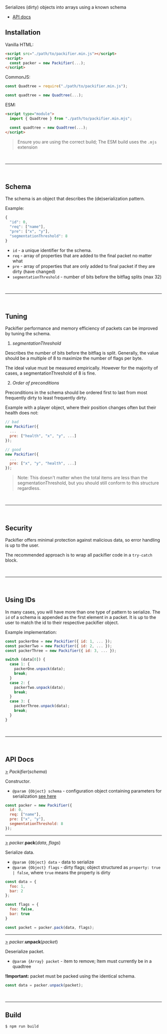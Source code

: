 Serializes (dirty) objects into arrays using a known schema

- <a href="api_docs">API docs</a> 

## Installation

Vanilla HTML:
```html
<script src="./path/to/packifier.min.js"></script>
<script>
  const packer = new Packifier(...);
</script>
```

CommonJS:
```js
const Quadtree = require("./path/to/packifier.min.js");

const quadtree = new Quadtree(...);
```

ESM:
```html
<script type="module">
  import { Quadtree } from "./path/to/packifier.min.mjs";

  const quadtree = new Quadtree(...);
</script>
```

> Ensure you are using the correct build; The ESM build uses the `.mjs` extension

<br><hr><br>

## Schema <a name="packifier_schema" href="#packifier_schema"></a>

The schema is an object that describes the (de)serialization pattern.

Example:
```js
{
  "id": 0,
  "req": ["name"],
  "pre": ["x", "y"],
  "segmentationThreshold": 8
}
```

- `id` - a unique identifier for the schema.
- `req` - array of properties that are added to the final packet no matter what
-  `pre` - array of properties that are only added to final packet if they are dirty (have changed)
- `segmentationThreshold` - number of bits before the bitflag splits (max 32)

<br><hr><br>

## Tuning

Packifier performance and memory efficiency of packets can be improved by tuning the schema.

1) *segmentationThreshold*

Describes the number of bits before the bitflag is split. Generally, the value should be a multiple of 8 to maximize the number of flags per byte. 

The ideal value must be measured empirically. However for the majority of cases, a segmentationThreshold of 8 is fine.

2) *Order of preconditions*

Preconditions in the schema should be ordered first to last from most frequently dirty to least frequently dirty.

Example with a player object, where their position changes often but their health does not:

```js
// bad
new Packifier({
  ...
  pre: ["health", "x", "y", ...]
});

// good
new Packifier({
  ...
  pre: ["x", "y", "health", ...]
});
```

> Note: This doesn't matter when the total items are less than the segmentationThreshold, but you should still conform to this structure regardless.

<br><hr><br>

## Security

Packifier offers minimal protection against malicious data, so error handling is up to the user.

The recommended approach is to wrap all packifier code in a `try-catch` block.

<br><hr><br>

## Using IDs

In many cases, you will have more than one type of pattern to serialize. The `id` of a schema is appended as the first element in a packet. It is up to the user to match the id to their respective packifier object.

Example implementation:

```js
const packerOne = new Packifier({ id: 1, ... });
const packerTwo = new Packifier({ id: 2, ... });
const packerThree = new Packifier({ id: 3, ... });
```

```js
switch (data[0]) {
  case 1: {
    packerOne.unpack(data);
    break;
  }
  case 2: {
    packerTwo.unpack(data);
    break;
  }
  case 3: {
    packerThree.unpack(data);
    break;
  }
}
```

<br><hr><br>

## API Docs <a name="api_docs"></a> 

<a name="packifier_constructor" href="#packifier_constructor">></a> *Packifier*(*schema*)

Constructor.

- `@param {Object} schema` - configuration object containing parameters for serialization <a href="#packifier_schema">see here</a>

```js
const packer = new Packifier({
  id: 0,
  req: ["name"],
  pre: ["x", "y"],
  segmentationThreshold: 8
});
```

<hr>

<a name="packifier_pack" href="#packifier_pack">></a> *packer*.**pack**(*data*, *flags*)

Serialize data.

- `@param {Object} data` - data to serialize
- `@param {Object} flags` - dirty flags; object structured as `property: true | false`, where `true` means the property is dirty

```js
const data = {
  foo: 1,
  bar: 2
};

const flags = {
  foo: false,
  bar: true
}

const packet = packer.pack(data, flags);
```

<hr>

<a name="packifier_unpack" href="#packifier_unpack">></a> *packer*.**unpack**(*packet*)

Deserialize packet.

- `@param {Array} packet` - item to remove; Item must currently be in a quadtree

**!Important:** packet must be packed using the identical schema.

```js
const data = packer.unpack(packet);
```

<br><hr>

## Build

```
$ npm run build
```